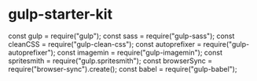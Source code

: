 # gulp-starter-kit

const gulp = require("gulp");
const sass = require("gulp-sass");
const cleanCSS = require("gulp-clean-css");
const autoprefixer = require("gulp-autoprefixer");
const imagemin = require("gulp-imagemin");
const spritesmith = require("gulp.spritesmith");
const browserSync = require("browser-sync").create();
const babel = require("gulp-babel");

